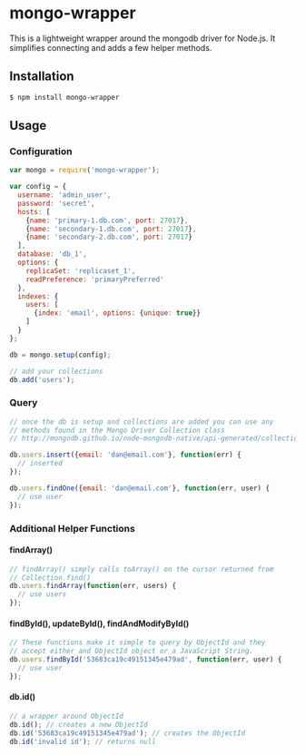 # mongo-wrapper

This is a lightweight wrapper around the mongodb driver for Node.js. It simplifies connecting and adds a few helper methods.

## Installation

```bash
$ npm install mongo-wrapper
```

## Usage

### Configuration

```js
var mongo = require('mongo-wrapper');

var config = {
  username: 'admin_user',
  password: 'secret',
  hosts: [ 
    {name: 'primary-1.db.com', port: 27017}, 
    {name: 'secondary-1.db.com', port: 27017},
    {name: 'secondary-2.db.com', port: 27017} 
  ],
  database: 'db_1',
  options: {
    replicaSet: 'replicaset_1',
    readPreference: 'primaryPreferred'
  },
  indexes: {
    users: [
      {index: 'email', options: {unique: true}}
    ]
  }
};

db = mongo.setup(config);

// add your collections
db.add('users');
```

### Query

```js
// once the db is setup and collections are added you can use any
// methods found in the Mongo Driver Collection class
// http://mongodb.github.io/node-mongodb-native/api-generated/collection.html

db.users.insert({email: 'dan@email.com'}, function(err) {
  // inserted
});

db.users.findOne({email: 'dan@email.com'}, function(err, user) {
  // use user
});
```

### Additional Helper Functions

#### findArray()

```js
// findArray() simply calls toArray() on the cursor returned from
// Collection.find()
db.users.findArray(function(err, users) {
  // use users
});
```

#### findById(), updateById(), findAndModifyById()

```js
// These functions make it simple to query by ObjectId and they
// accept either and ObjectId object or a JavaScript String.
db.users.findById('53683ca19c49151345e479ad', function(err, user) {
  // use user
});
```

#### db.id()

```js
// a wrapper around ObjectId
db.id(); // creates a new ObjectId
db.id('53683ca19c49151345e479ad'); // creates the ObjectId
db.id('invalid id'); // returns null
```


